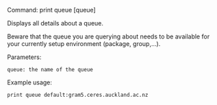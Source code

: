 Command: print queue [queue]

Displays all details about a queue.

Beware that the queue you are querying about needs to be available for your currently setup environment (package, group,...).

Parameters:

	queue: the name of the queue
    
Example usage:

    print queue default:gram5.ceres.auckland.ac.nz
